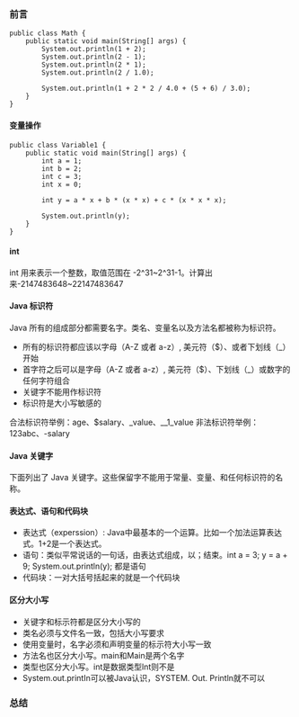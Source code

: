 ### 前言

``` 
public class Math {
    public static void main(String[] args) {
        System.out.println(1 + 2);
        System.out.println(2 - 1);
        System.out.println(2 * 1);
        System.out.println(2 / 1.0);

        System.out.println(1 + 2 * 2 / 4.0 + (5 + 6) / 3.0);
    }
}
```

#### 变量操作

``` 
public class Variable1 {
    public static void main(String[] args) {
        int a = 1; 
        int b = 2;
        int c = 3;
        int x = 0;

        int y = a * x + b * (x * x) + c * (x * x * x);

        System.out.println(y);
    }
}
```

#### int

int 用来表示一个整数，取值范围在 -2^31~2^31-1。计算出来-2147483648~22147483647

#### Java 标识符

Java 所有的组成部分都需要名字。类名、变量名以及方法名都被称为标识符。

* 所有的标识符都应该以字母（A-Z 或者 a-z）, 美元符（$）、或者下划线（_）开始
* 首字符之后可以是字母（A-Z 或者 a-z）, 美元符（$）、下划线（_）或数字的任何字符组合
* 关键字不能用作标识符
* 标识符是大小写敏感的

合法标识符举例：age、$salary、_value、__1_value
非法标识符举例：123abc、-salary

#### Java 关键字

下面列出了 Java 关键字。这些保留字不能用于常量、变量、和任何标识符的名称。

#### 表达式、语句和代码块

* 表达式（experssion）: Java中最基本的一个运算。比如一个加法运算表达式。1+2是一个表达式。
* 语句：类似平常说话的一句话，由表达式组成，以；结束。int a = 3; y = a + 9; System.out.println(y); 都是语句
* 代码块：一对大括号括起来的就是一个代码块

#### 区分大小写

* 关键字和标示符都是区分大小写的
* 类名必须与文件名一致，包括大小写要求
* 使用变量时，名字必须和声明变量的标示符大小写一致
* 方法名也区分大小写。main和Main是两个名字
* 类型也区分大小写。int是数据类型lnt则不是
* System.out.printIn可以被Java认识，SYSTEM. Out. Println就不可以
### 总结